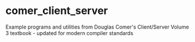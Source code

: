 # comer_client_server
Example programs and utilities from Douglas Comer's Client/Server Volume 3 textbook - updated for modern compiler standards
